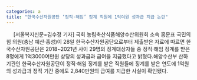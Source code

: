 ```yaml
---
categories: a
title: "한국수산자원공단 ‘정직·해임’ 징계 직원에 1억여원 성과급 지급 논란"
---
```

&nbsp;&nbsp;&nbsp;&nbsp; [서울복지신문=김수정 기자] 국회 농림축산식품해양수산위원회 소속 홍문표 국민의힘 의원(충남 예산·홍성)이 28일 한국수산자원공단으로부터 제출받은 자료에 따르면 한국수산자원공단은 2018~2021년 사이 29명의 징계대상자들 중 정직·해임 징계를 받은 8명에게 1억3000여만원 상당의 성과급과 급여을 지급했다고 밝혔다.해양수산부 산하기관인 한국수산자원공단이 정직·해임 징계를 받은 직원들에 징계를 받은 연도에 1억원의 성과급과 정직 기간 중에도 2,840만원의 급여를 지급한 사실이 확인됐다.